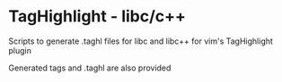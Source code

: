 TagHighlight - libc/c++
==============

Scripts to generate .taghl files for libc and libc++ for vim's TagHighlight plugin

Generated tags and .taghl are also provided
